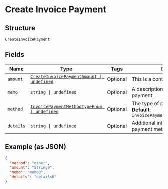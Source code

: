 
# Create Invoice Payment

## Structure

`CreateInvoicePayment`

## Fields

| Name | Type | Tags | Description |
|  --- | --- | --- | --- |
| `amount` | [`CreateInvoicePaymentAmount \| undefined`](../../doc/models/containers/create-invoice-payment-amount.md) | Optional | This is a container for one-of cases. |
| `memo` | `string \| undefined` | Optional | A description to be attached to the payment. |
| `method` | [`InvoicePaymentMethodTypeEnum \| undefined`](../../doc/models/invoice-payment-method-type-enum.md) | Optional | The type of payment method used.<br>**Default**: `InvoicePaymentMethodTypeEnum.Other` |
| `details` | `string \| undefined` | Optional | Additional information related to the payment method (eg. Check #) |

## Example (as JSON)

```json
{
  "method": "other",
  "amount": "String9",
  "memo": "memo0",
  "details": "details6"
}
```


